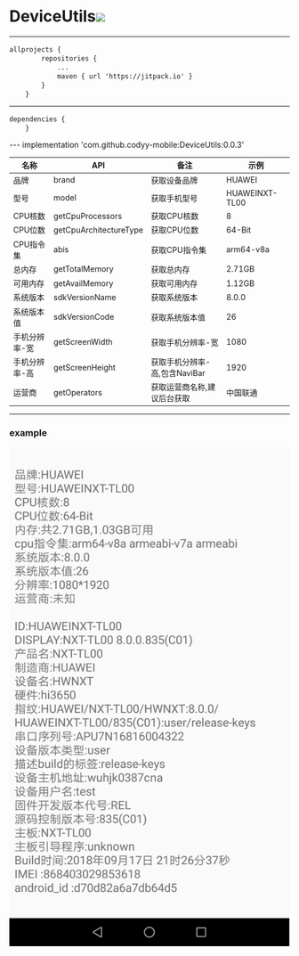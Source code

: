 # DeviceUtils[![](https://jitpack.io/v/CodyyAndroid/DeviceUtils.svg)](https://jitpack.io/#CodyyAndroid/DeviceUtils)
---

```
allprojects {
		repositories {
			...
			maven { url 'https://jitpack.io' }
		}
	}
```
---
```
dependencies {
	}
```
---	        implementation 'com.github.codyy-mobile:DeviceUtils:0.0.3'



| 名称 | API | 备注 | 示例 |
| ------ | ------ | ------ | ------ |
| 品牌 | brand | 获取设备品牌 |  HUAWEI |
| 型号 | model | 获取手机型号 | HUAWEINXT-TL00 |
| CPU核数 | getCpuProcessors | 获取CPU核数 | 8 |
| CPU位数 | getCpuArchitectureType | 获取CPU位数 | 64-Bit |
| CPU指令集 | abis | 获取CPU指令集 | arm64-v8a |
| 总内存 | getTotalMemory | 获取总内存 | 2.71GB |
| 可用内存 | getAvailMemory | 获取可用内存 | 1.12GB |
| 系统版本 | sdkVersionName | 获取系统版本 | 8.0.0 |
| 系统版本值 | sdkVersionCode | 获取系统版本值 | 26 |
| 手机分辨率-宽 | getScreenWidth | 获取手机分辨率-宽 | 1080 |
| 手机分辨率-高 | getScreenHeight | 获取手机分辨率-高,包含NaviBar | 1920 |
| 运营商 | getOperators | 获取运营商名称,建议后台获取 | 中国联通 |

---
### example
![](https://github.com/CodyyAndroid/DeviceUtils/blob/master/main.png)